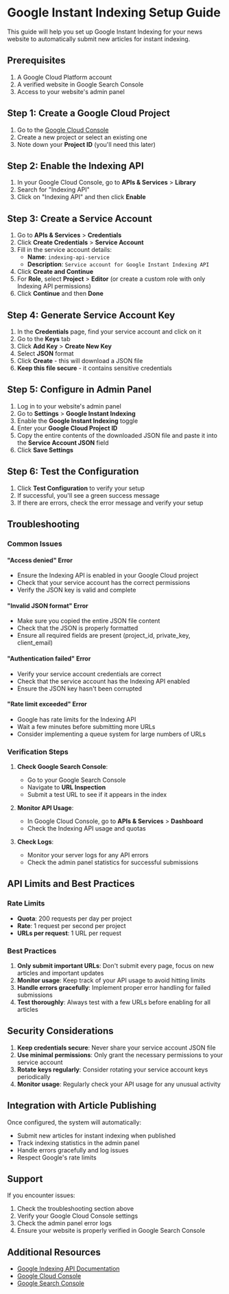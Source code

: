 # Google Instant Indexing Setup Guide

This guide will help you set up Google Instant Indexing for your news website to automatically submit new articles for instant indexing.

## Prerequisites

1. A Google Cloud Platform account
2. A verified website in Google Search Console
3. Access to your website's admin panel

## Step 1: Create a Google Cloud Project

1. Go to the [Google Cloud Console](https://console.cloud.google.com/)
2. Create a new project or select an existing one
3. Note down your **Project ID** (you'll need this later)

## Step 2: Enable the Indexing API

1. In your Google Cloud Console, go to **APIs & Services** > **Library**
2. Search for "Indexing API"
3. Click on "Indexing API" and then click **Enable**

## Step 3: Create a Service Account

1. Go to **APIs & Services** > **Credentials**
2. Click **Create Credentials** > **Service Account**
3. Fill in the service account details:
   - **Name**: `indexing-api-service`
   - **Description**: `Service account for Google Instant Indexing API`
4. Click **Create and Continue**
5. For **Role**, select **Project** > **Editor** (or create a custom role with only Indexing API permissions)
6. Click **Continue** and then **Done**

## Step 4: Generate Service Account Key

1. In the **Credentials** page, find your service account and click on it
2. Go to the **Keys** tab
3. Click **Add Key** > **Create New Key**
4. Select **JSON** format
5. Click **Create** - this will download a JSON file
6. **Keep this file secure** - it contains sensitive credentials

## Step 5: Configure in Admin Panel

1. Log in to your website's admin panel
2. Go to **Settings** > **Google Instant Indexing**
3. Enable the **Google Instant Indexing** toggle
4. Enter your **Google Cloud Project ID**
5. Copy the entire contents of the downloaded JSON file and paste it into the **Service Account JSON** field
6. Click **Save Settings**

## Step 6: Test the Configuration

1. Click **Test Configuration** to verify your setup
2. If successful, you'll see a green success message
3. If there are errors, check the error message and verify your setup

## Troubleshooting

### Common Issues

#### "Access denied" Error
- Ensure the Indexing API is enabled in your Google Cloud project
- Check that your service account has the correct permissions
- Verify the JSON key is valid and complete

#### "Invalid JSON format" Error
- Make sure you copied the entire JSON file content
- Check that the JSON is properly formatted
- Ensure all required fields are present (project_id, private_key, client_email)

#### "Authentication failed" Error
- Verify your service account credentials are correct
- Check that the service account has the Indexing API enabled
- Ensure the JSON key hasn't been corrupted

#### "Rate limit exceeded" Error
- Google has rate limits for the Indexing API
- Wait a few minutes before submitting more URLs
- Consider implementing a queue system for large numbers of URLs

### Verification Steps

1. **Check Google Search Console**:
   - Go to your Google Search Console
   - Navigate to **URL Inspection**
   - Submit a test URL to see if it appears in the index

2. **Monitor API Usage**:
   - In Google Cloud Console, go to **APIs & Services** > **Dashboard**
   - Check the Indexing API usage and quotas

3. **Check Logs**:
   - Monitor your server logs for any API errors
   - Check the admin panel statistics for successful submissions

## API Limits and Best Practices

### Rate Limits
- **Quota**: 200 requests per day per project
- **Rate**: 1 request per second per project
- **URLs per request**: 1 URL per request

### Best Practices
1. **Only submit important URLs**: Don't submit every page, focus on new articles and important updates
2. **Monitor usage**: Keep track of your API usage to avoid hitting limits
3. **Handle errors gracefully**: Implement proper error handling for failed submissions
4. **Test thoroughly**: Always test with a few URLs before enabling for all articles

## Security Considerations

1. **Keep credentials secure**: Never share your service account JSON file
2. **Use minimal permissions**: Only grant the necessary permissions to your service account
3. **Rotate keys regularly**: Consider rotating your service account keys periodically
4. **Monitor usage**: Regularly check your API usage for any unusual activity

## Integration with Article Publishing

Once configured, the system will automatically:
- Submit new articles for instant indexing when published
- Track indexing statistics in the admin panel
- Handle errors gracefully and log issues
- Respect Google's rate limits

## Support

If you encounter issues:
1. Check the troubleshooting section above
2. Verify your Google Cloud Console settings
3. Check the admin panel error logs
4. Ensure your website is properly verified in Google Search Console

## Additional Resources

- [Google Indexing API Documentation](https://developers.google.com/search/apis/indexing-api)
- [Google Cloud Console](https://console.cloud.google.com/)
- [Google Search Console](https://search.google.com/search-console) 